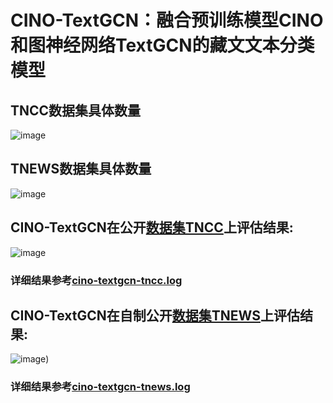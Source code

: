 # CINO-TextGCN：融合预训练模型CINO和图神经网络TextGCN的藏文文本分类模型
## TNCC数据集具体数量
![image](https://user-images.githubusercontent.com/16609877/194299748-5852363f-b0e0-4473-a5d5-f8d8e0eb0b72.png)
## TNEWS数据集具体数量
![image](https://user-images.githubusercontent.com/16609877/194299815-3b22a2bb-b93f-4645-93ce-7f140f3f26e7.png)
## CINO-TextGCN在公开[数据集TNCC](https://github.com/FudanNLP/Tibetan-Classification)上评估结果:
![image](https://user-images.githubusercontent.com/16609877/193799376-8c917cb7-613f-4592-b07f-23b9cc4788d6.png)
### 详细结果参考[cino-textgcn-tncc.log](https://github.com/LG2016/CINO-TextGCN/blob/main/cino-textgcn-tncc.log)
## CINO-TextGCN在自制公开[数据集TNEWS](https://github.com/LG2016/CINO-TextGCN/blob/main/tnews.txt)上评估结果:
![image](https://user-images.githubusercontent.com/16609877/203674281-2fc77da7-9b77-4b9d-8596-04ccc56243f0.png))
### 详细结果参考[cino-textgcn-tnews.log](https://github.com/LG2016/CINO-TextGCN/blob/main/cino-textgcn-tnews.log)
